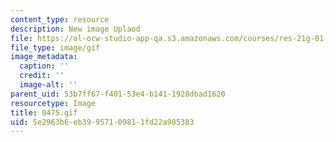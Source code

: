 ```yaml
---
content_type: resource
description: New image Uplaod
file: https://ol-ocw-studio-app-qa.s3.amazonaws.com/courses/res-21g-01-kana-spring-2010/5e2963b6eb39957109811fd22a985383_0475.gif
file_type: image/gif
image_metadata:
  caption: ''
  credit: ''
  image-alt: ''
parent_uid: 53b7ff67-f401-53e4-b141-1928dbad1620
resourcetype: Image
title: 0475.gif
uid: 5e2963b6-eb39-9571-0981-1fd22a985383
---
```

